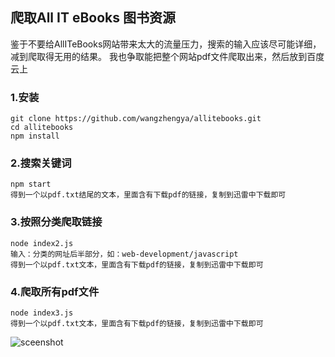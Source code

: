 ## 爬取All IT eBooks 图书资源
鉴于不要给AllITeBooks网站带来太大的流量压力，搜索的输入应该尽可能详细，减到爬取得无用的结果。
我也争取能把整个网站pdf文件爬取出来，然后放到百度云上
### 1.安装
    git clone https://github.com/wangzhengya/allitebooks.git
    cd allitebooks
    npm install
### 2.搜索关键词
    npm start
    得到一个以pdf.txt结尾的文本，里面含有下载pdf的链接，复制到迅雷中下载即可
### 3.按照分类爬取链接
    node index2.js
    输入：分类的网址后半部分，如：web-development/javascript
    得到一个以pdf.txt文本，里面含有下载pdf的链接，复制到迅雷中下载即可
### 4.爬取所有pdf文件
    node index3.js
    得到一个以pdf.txt文本，里面含有下载pdf的链接，复制到迅雷中下载即可
![sceenshot](./1.PNG)